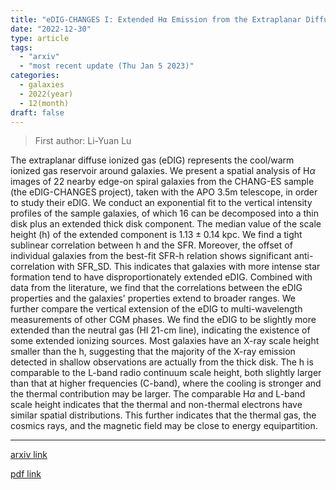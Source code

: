 ```yaml
---
title: "eDIG-CHANGES I: Extended Hα Emission from the Extraplanar Diffuse Ionized Gas (eDIG) around CHANG-ES Galaxies"
date: "2022-12-30"
type: article
tags:
  - "arxiv"
  - "most recent update (Thu Jan 5 2023)"
categories:
  - galaxies
  - 2022(year)
  - 12(month)
draft: false
---
```


> First author: Li-Yuan Lu

 The extraplanar diffuse ionized gas (eDIG) represents the cool/warm ionized
gas reservoir around galaxies. We present a spatial analysis of H$\alpha$
images of 22 nearby edge-on spiral galaxies from the CHANG-ES sample (the
eDIG-CHANGES project), taken with the APO 3.5m telescope, in order to study
their eDIG. We conduct an exponential fit to the vertical intensity profiles of
the sample galaxies, of which 16 can be decomposed into a thin disk plus an
extended thick disk component. The median value of the scale height (h) of the
extended component is $1.13\pm 0.14$ kpc. We find a tight sublinear correlation
between h and the SFR. Moreover, the offset of individual galaxies from the
best-fit SFR-h relation shows significant anti-correlation with SFR_SD. This
indicates that galaxies with more intense star formation tend to have
disproportionately extended eDIG. Combined with data from the literature, we
find that the correlations between the eDIG properties and the galaxies'
properties extend to broader ranges. We further compare the vertical extension
of the eDIG to multi-wavelength measurements of other CGM phases. We find the
eDIG to be slightly more extended than the neutral gas (HI 21-cm line),
indicating the existence of some extended ionizing sources. Most galaxies have
an X-ray scale height smaller than the h, suggesting that the majority of the
X-ray emission detected in shallow observations are actually from the thick
disk. The h is comparable to the L-band radio continuum scale height, both
slightly larger than that at higher frequencies (C-band), where the cooling is
stronger and the thermal contribution may be larger. The comparable H$\alpha$
and L-band scale height indicates that the thermal and non-thermal electrons
have similar spatial distributions. This further indicates that the thermal
gas, the cosmics rays, and the magnetic field may be close to energy
equipartition.

---
[arxiv link](http://arxiv.org/abs/2212.14824v1)

[pdf link](http://arxiv.org/pdf/2212.14824v1)